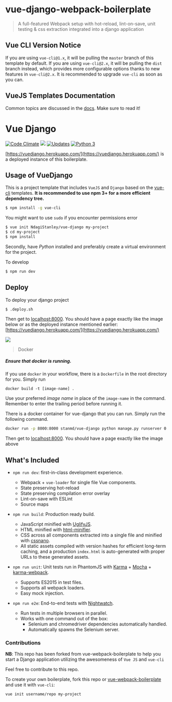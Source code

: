 # vue-django-webpack-boilerplate


> A full-featured Webpack setup with hot-reload, lint-on-save, unit testing & css extraction integrated into a django application

## Vue CLI Version Notice

If you are using `vue-cli@1.x`, it will be pulling the `master` branch of this template by default. If you are using `vue-cli@2.x`, it will be pulling the `dist` branch instead, which provides more configurable options thanks to new features in `vue-cli@2.x`. It is recommended to upgrade `vue-cli` as soon as you can.

## VueJS Templates Documentation

Common topics are discussed in the [docs](http://vuejs-templates.github.io/webpack). Make sure to read it!

# Vue Django
[![Code Climate](https://codeclimate.com/github/NdagiStanley/vue-django/badges/gpa.svg)](https://codeclimate.com/github/NdagiStanley/vue-django)
<a href="https://codeclimate.com/github/NdagiStanley/vue-django"><img src="https://codeclimate.com/github/NdagiStanley/vue-django/badges/issue_count.svg" /></a>
[![Updates](https://pyup.io/repos/github/NdagiStanley/vue-django/shield.svg)](https://pyup.io/repos/github/NdagiStanley/vue-django/)
[![Python 3](https://pyup.io/repos/github/NdagiStanley/vue-django/python-3-shield.svg)](https://pyup.io/repos/github/NdagiStanley/vue-django/)

[https://vuedjango.herokuapp.com/](https://vuedjango.herokuapp.com/) is a deployed instance of this boilerplate.

## Usage of VueDjango

This is a project template that includes `VueJS` and `Django` based on the [vue-cli](https://github.com/vuejs/vue-cli) templates. **It is recommended to use npm 3+ for a more efficient dependency tree.**

``` bash
$ npm install -g vue-cli
```
You might want to use ```sudo``` if you encounter permissions error
```bash
$ vue init NdagiStanley/vue-django my-project
$ cd my-project
$ npm install
```

Secondly, have *Python* installed and preferably create a virtual environment for the project.

To develop

```bash
$ npm run dev
```

## Deploy
To deploy your django project

`$ .deploy.sh`

Then get to [localhost:8000](http://localhost:8000/). You should have a page exactly like the image below or as the deployed instance mentioned earlier: [https://vuedjango.herokuapp.com/](https://vuedjango.herokuapp.com/)

![](http://i.imgur.com/sY3IpBE.png?1)

> Docker

##### Ensure that **docker** is running.

If you use `docker` in your workflow, there is a `Dockerfile` in the root directory for you. Simply run
```
docker build -t [image-name] .
```
Use your preferred _image name_ in place of the `image-name` in the command. Remember to enter the trailing period before running it.

There is a docker container for vue-django that you can run. Simply run the following command.
```bash
docker run -p 8000:8000 stanmd/vue-django python manage.py runserver 0.0.0.0:8000
```

Then get to [localhost:8000](http://localhost:8000/). You should have a page exactly like the image above

## What's Included

- `npm run dev`: first-in-class development experience.
  - Webpack + `vue-loader` for single file Vue components.
  - State preserving hot-reload
  - State preserving compilation error overlay
  - Lint-on-save with ESLint
  - Source maps

- `npm run build`: Production ready build.
  - JavaScript minified with [UglifyJS](https://github.com/mishoo/UglifyJS2).
  - HTML minified with [html-minifier](https://github.com/kangax/html-minifier).
  - CSS across all components extracted into a single file and minified with [cssnano](https://github.com/ben-eb/cssnano).
  - All static assets compiled with version hashes for efficient long-term caching, and a production `index.html` is auto-generated with proper URLs to these generated assets.

- `npm run unit`: Unit tests run in PhantomJS with [Karma](http://karma-runner.github.io/0.13/index.html) + [Mocha](http://mochajs.org/) + [karma-webpack](https://github.com/webpack/karma-webpack).
  - Supports ES2015 in test files.
  - Supports all webpack loaders.
  - Easy mock injection.

- `npm run e2e`: End-to-end tests with [Nightwatch](http://nightwatchjs.org/).
  - Run tests in multiple browsers in parallel.
  - Works with one command out of the box:
    - Selenium and chromedriver dependencies automatically handled.
    - Automatically spawns the Selenium server.

### Contributions

**NB**: This repo has been forked from vue-webpack-boilerplate to help you start a Django application utilizing the awesomeness of `Vue JS` and `vue-cli`

Feel free to contribute to this repo.

To create your own boilerplate, fork this repo or [vue-webpack-boilerplate](https://github.com/vuejs-templates/webpack) and use it with `vue-cli`:

``` bash
vue init username/repo my-project
```
